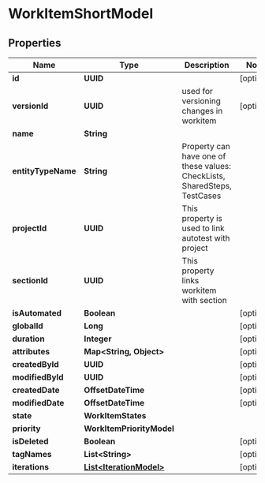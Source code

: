 

# WorkItemShortModel


## Properties

| Name | Type | Description | Notes |
|------------ | ------------- | ------------- | -------------|
|**id** | **UUID** |  |  [optional] |
|**versionId** | **UUID** | used for versioning changes in workitem |  [optional] |
|**name** | **String** |  |  |
|**entityTypeName** | **String** | Property can have one of these values: CheckLists, SharedSteps, TestCases |  |
|**projectId** | **UUID** | This property is used to link autotest with project |  |
|**sectionId** | **UUID** | This property links workitem with section |  |
|**isAutomated** | **Boolean** |  |  [optional] |
|**globalId** | **Long** |  |  [optional] |
|**duration** | **Integer** |  |  [optional] |
|**attributes** | **Map&lt;String, Object&gt;** |  |  [optional] |
|**createdById** | **UUID** |  |  [optional] |
|**modifiedById** | **UUID** |  |  [optional] |
|**createdDate** | **OffsetDateTime** |  |  [optional] |
|**modifiedDate** | **OffsetDateTime** |  |  [optional] |
|**state** | **WorkItemStates** |  |  |
|**priority** | **WorkItemPriorityModel** |  |  |
|**isDeleted** | **Boolean** |  |  [optional] |
|**tagNames** | **List&lt;String&gt;** |  |  [optional] |
|**iterations** | [**List&lt;IterationModel&gt;**](IterationModel.md) |  |  [optional] |



